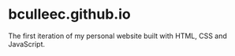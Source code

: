 # bculleec.github.io

The first iteration of my personal website built with HTML, CSS and JavaScript. 
